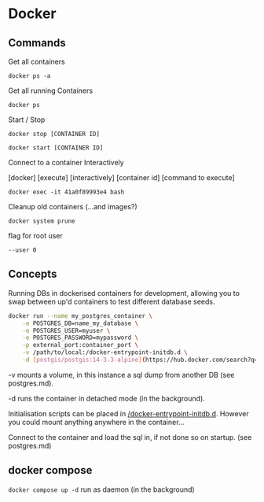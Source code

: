 # Docker




## Commands

Get all containers

`docker ps -a`

Get all running Containers

`docker ps`

Start / Stop

`docker stop [CONTAINER ID]`

`docker start [CONTAINER ID]`

Connect to a container Interactively 

[docker] [execute] [interactively] [container id] [command to execute]

`docker exec -it 41a0f89993e4 bash`

Cleanup old containers (...and images?)

`docker system prune`

flag for root user

`--user 0`
 
## Concepts

Running DBs in dockerised containers for development, allowing you to swap between up'd containers to test different database seeds.

```bash
docker run --name my_postgres_container \
    -e POSTGRES_DB=name_my_database \
    -e POSTGRES_USER=myuser \
    -e POSTGRES_PASSWORD=mypassword \
    -p external_port:container_port \
    -v /path/to/local:/docker-entrypoint-initdb.d \
    -d [postgis/postgis:14-3.3-alpine](https://hub.docker.com/search?q=)
``` 

-v mounts a volume, in this instance a sql dump from another DB (see postgres.md).

-d runs the container in detached mode (in the background).

Initialisation scripts can be placed in [/docker-entrypoint-initdb.d](https://hub.docker.com/_/postgres). However you could mount anything anywhere in the container...

Connect to the container and load the sql in, if not done so on startup. (see postgres.md)



## docker compose

`docker compose up -d` run as daemon (in the background)
